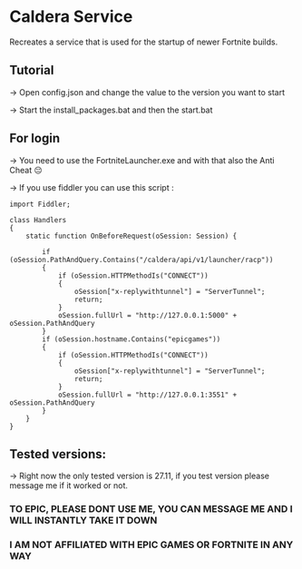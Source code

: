 # Caldera Service

Recreates a service that is used for the startup of newer Fortnite builds.


## Tutorial

-> Open config.json and change the value to the version you want to start

-> Start the install_packages.bat and then the start.bat

## For login

-> You need to use the FortniteLauncher.exe and with that also the Anti Cheat 😔

-> If you use fiddler you can use this script :

    import Fiddler;
    
    class Handlers
    {
        static function OnBeforeRequest(oSession: Session) {
    
            if (oSession.PathAndQuery.Contains("/caldera/api/v1/launcher/racp"))
            {
                if (oSession.HTTPMethodIs("CONNECT"))
                {
                    oSession["x-replywithtunnel"] = "ServerTunnel";
                    return;
                }
                oSession.fullUrl = "http://127.0.0.1:5000" + oSession.PathAndQuery
            }
            if (oSession.hostname.Contains("epicgames"))
            {
                if (oSession.HTTPMethodIs("CONNECT"))
                {
                    oSession["x-replywithtunnel"] = "ServerTunnel";
                    return;
                }
                oSession.fullUrl = "http://127.0.0.1:3551" + oSession.PathAndQuery
            }
        }
    }
	

## Tested versions: 

-> Right now the only tested version is 27.11, if you test version please message me if it worked or not.

### TO EPIC, PLEASE DONT USE ME, YOU CAN MESSAGE ME AND I WILL INSTANTLY TAKE IT DOWN

### I AM NOT AFFILIATED WITH EPIC GAMES OR FORTNITE IN ANY WAY
